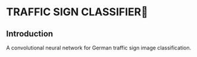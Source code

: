 # TRAFFIC SIGN CLASSIFIER🚦

<h2>Introduction</h2>
A convolutional neural network for German traffic sign image classification.
